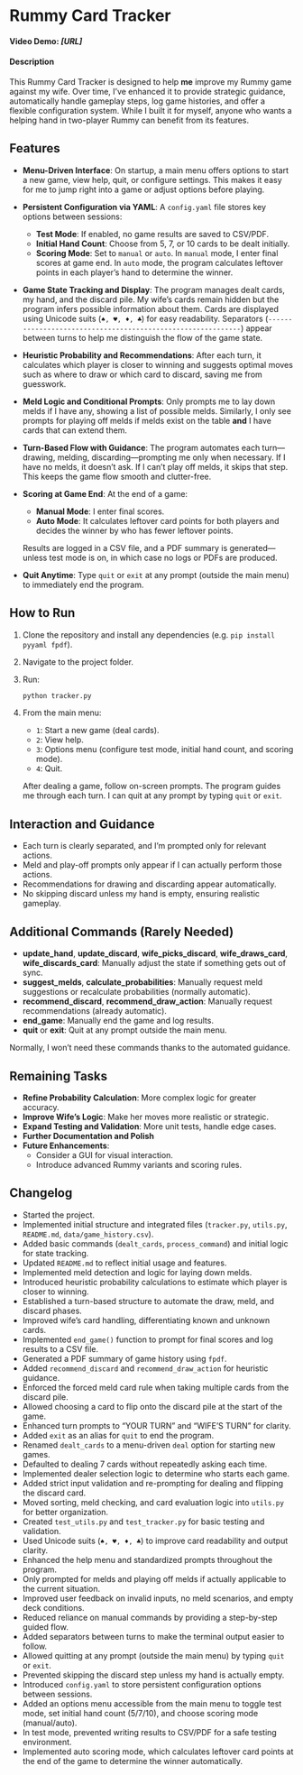 # Rummy Card Tracker

#### Video Demo: *[URL]*

#### Description
This Rummy Card Tracker is designed to help **me** improve my Rummy game against my wife. Over time, I’ve enhanced it to provide strategic guidance, automatically handle gameplay steps, log game histories, and offer a flexible configuration system. While I built it for myself, anyone who wants a helping hand in two-player Rummy can benefit from its features.

## Features

- **Menu-Driven Interface**:
  On startup, a main menu offers options to start a new game, view help, quit, or configure settings. This makes it easy for me to jump right into a game or adjust options before playing.

- **Persistent Configuration via YAML**:
  A `config.yaml` file stores key options between sessions:
  - **Test Mode**: If enabled, no game results are saved to CSV/PDF.
  - **Initial Hand Count**: Choose from 5, 7, or 10 cards to be dealt initially.
  - **Scoring Mode**: Set to `manual` or `auto`. In `manual` mode, I enter final scores at game end. In `auto` mode, the program calculates leftover points in each player’s hand to determine the winner.

- **Game State Tracking and Display**:
  The program manages dealt cards, my hand, and the discard pile. My wife’s cards remain hidden but the program infers possible information about them.
  Cards are displayed using Unicode suits (`♠, ♥, ♦, ♣`) for easy readability. Separators (`------------------------------------------------------------`) appear between turns to help me distinguish the flow of the game state.

- **Heuristic Probability and Recommendations**:
  After each turn, it calculates which player is closer to winning and suggests optimal moves such as where to draw or which card to discard, saving me from guesswork.

- **Meld Logic and Conditional Prompts**:
  Only prompts me to lay down melds if I have any, showing a list of possible melds.
  Similarly, I only see prompts for playing off melds if melds exist on the table **and** I have cards that can extend them.

- **Turn-Based Flow with Guidance**:
  The program automates each turn—drawing, melding, discarding—prompting me only when necessary. If I have no melds, it doesn’t ask. If I can’t play off melds, it skips that step. This keeps the game flow smooth and clutter-free.

- **Scoring at Game End**:
  At the end of a game:
  - **Manual Mode**: I enter final scores.
  - **Auto Mode**: It calculates leftover card points for both players and decides the winner by who has fewer leftover points.

  Results are logged in a CSV file, and a PDF summary is generated—unless test mode is on, in which case no logs or PDFs are produced.

- **Quit Anytime**:
  Type `quit` or `exit` at any prompt (outside the main menu) to immediately end the program.

## How to Run

1. Clone the repository and install any dependencies (e.g. `pip install pyyaml fpdf`).
2. Navigate to the project folder.
3. Run:
   ```bash
   python tracker.py
   ```
4. From the main menu:
   - `1`: Start a new game (deal cards).
   - `2`: View help.
   - `3`: Options menu (configure test mode, initial hand count, and scoring mode).
   - `4`: Quit.

   After dealing a game, follow on-screen prompts. The program guides me through each turn. I can quit at any prompt by typing `quit` or `exit`.

## Interaction and Guidance

- Each turn is clearly separated, and I’m prompted only for relevant actions.
- Meld and play-off prompts only appear if I can actually perform those actions.
- Recommendations for drawing and discarding appear automatically.
- No skipping discard unless my hand is empty, ensuring realistic gameplay.

## Additional Commands (Rarely Needed)

- **update_hand**, **update_discard**, **wife_picks_discard**, **wife_draws_card**, **wife_discards_card**: Manually adjust the state if something gets out of sync.
- **suggest_melds**, **calculate_probabilities**: Manually request meld suggestions or recalculate probabilities (normally automatic).
- **recommend_discard**, **recommend_draw_action**: Manually request recommendations (already automatic).
- **end_game**: Manually end the game and log results.
- **quit** or **exit**: Quit at any prompt outside the main menu.

Normally, I won’t need these commands thanks to the automated guidance.

## Remaining Tasks

- **Refine Probability Calculation**: More complex logic for greater accuracy.
- **Improve Wife’s Logic**: Make her moves more realistic or strategic.
- **Expand Testing and Validation**: More unit tests, handle edge cases.
- **Further Documentation and Polish**
- **Future Enhancements**:
  - Consider a GUI for visual interaction.
  - Introduce advanced Rummy variants and scoring rules.

## Changelog

- Started the project.
- Implemented initial structure and integrated files (`tracker.py`, `utils.py`, `README.md`, `data/game_history.csv`).
- Added basic commands (`dealt_cards`, `process_command`) and initial logic for state tracking.
- Updated `README.md` to reflect initial usage and features.
- Implemented meld detection and logic for laying down melds.
- Introduced heuristic probability calculations to estimate which player is closer to winning.
- Established a turn-based structure to automate the draw, meld, and discard phases.
- Improved wife’s card handling, differentiating known and unknown cards.
- Implemented `end_game()` function to prompt for final scores and log results to a CSV file.
- Generated a PDF summary of game history using `fpdf`.
- Added `recommend_discard` and `recommend_draw_action` for heuristic guidance.
- Enforced the forced meld card rule when taking multiple cards from the discard pile.
- Allowed choosing a card to flip onto the discard pile at the start of the game.
- Enhanced turn prompts to “YOUR TURN” and “WIFE’S TURN” for clarity.
- Added `exit` as an alias for `quit` to end the program.
- Renamed `dealt_cards` to a menu-driven `deal` option for starting new games.
- Defaulted to dealing 7 cards without repeatedly asking each time.
- Implemented dealer selection logic to determine who starts each game.
- Added strict input validation and re-prompting for dealing and flipping the discard card.
- Moved sorting, meld checking, and card evaluation logic into `utils.py` for better organization.
- Created `test_utils.py` and `test_tracker.py` for basic testing and validation.
- Used Unicode suits (`♠, ♥, ♦, ♣`) to improve card readability and output clarity.
- Enhanced the help menu and standardized prompts throughout the program.
- Only prompted for melds and playing off melds if actually applicable to the current situation.
- Improved user feedback on invalid inputs, no meld scenarios, and empty deck conditions.
- Reduced reliance on manual commands by providing a step-by-step guided flow.
- Added separators between turns to make the terminal output easier to follow.
- Allowed quitting at any prompt (outside the main menu) by typing `quit` or `exit`.
- Prevented skipping the discard step unless my hand is actually empty.
- Introduced `config.yaml` to store persistent configuration options between sessions.
- Added an options menu accessible from the main menu to toggle test mode, set initial hand count (5/7/10), and choose scoring mode (manual/auto).
- In test mode, prevented writing results to CSV/PDF for a safe testing environment.
- Implemented auto scoring mode, which calculates leftover card points at the end of the game to determine the winner automatically.
